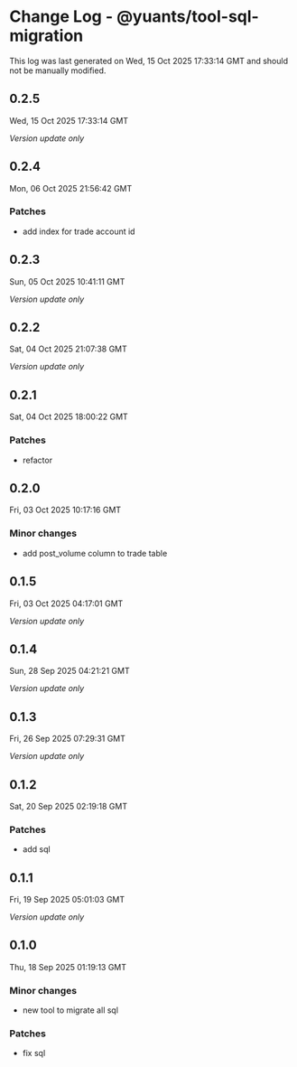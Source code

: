 # Change Log - @yuants/tool-sql-migration

This log was last generated on Wed, 15 Oct 2025 17:33:14 GMT and should not be manually modified.

## 0.2.5
Wed, 15 Oct 2025 17:33:14 GMT

_Version update only_

## 0.2.4
Mon, 06 Oct 2025 21:56:42 GMT

### Patches

- add index for trade account id

## 0.2.3
Sun, 05 Oct 2025 10:41:11 GMT

_Version update only_

## 0.2.2
Sat, 04 Oct 2025 21:07:38 GMT

_Version update only_

## 0.2.1
Sat, 04 Oct 2025 18:00:22 GMT

### Patches

- refactor

## 0.2.0
Fri, 03 Oct 2025 10:17:16 GMT

### Minor changes

- add post_volume column to trade table

## 0.1.5
Fri, 03 Oct 2025 04:17:01 GMT

_Version update only_

## 0.1.4
Sun, 28 Sep 2025 04:21:21 GMT

_Version update only_

## 0.1.3
Fri, 26 Sep 2025 07:29:31 GMT

_Version update only_

## 0.1.2
Sat, 20 Sep 2025 02:19:18 GMT

### Patches

- add sql

## 0.1.1
Fri, 19 Sep 2025 05:01:03 GMT

_Version update only_

## 0.1.0
Thu, 18 Sep 2025 01:19:13 GMT

### Minor changes

- new tool to migrate all sql

### Patches

- fix sql


